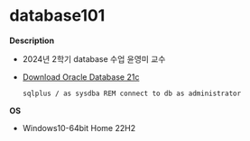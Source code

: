 # database101
**Description**  
* 2024년 2학기 database 수업 윤영미 교수
* [Download Oracle Database 21c](https://www.oracle.com/kr/database/technologies/xe-downloads.html)
  
  ```cmd
  sqlplus / as sysdba REM connect to db as administrator
  ```

**OS**  
* Windows10-64bit Home 22H2
